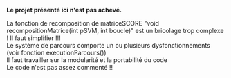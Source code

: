 
<b>Le projet présenté ici n'est pas achevé.</b><br/>

La fonction de recomposition de matriceSCORE "void recompositionMatrice(int pSVM, int boucle)" est un bricolage trop complexe ! Il faut simplifier !!!<br/>
Le système de parcours comporte un ou plusieurs dysfonctionnements (voir fonction executionParcours())<br/>
Il faut travailler sur la modularité et la portabilité du code<br/>
Le code n'est pas assez commenté !!<br/>
<br/><br/>


